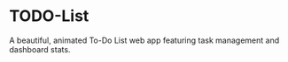 # TODO-List
A beautiful, animated To-Do List web app featuring task management and dashboard stats.
